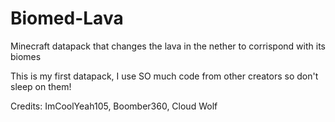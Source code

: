 # Biomed-Lava
Minecraft datapack that changes the lava in the nether to corrispond with its biomes


This is my first datapack, I use SO much code from other creators so don't sleep on them!

Credits:
        ImCoolYeah105,
        Boomber360,
        Cloud Wolf
